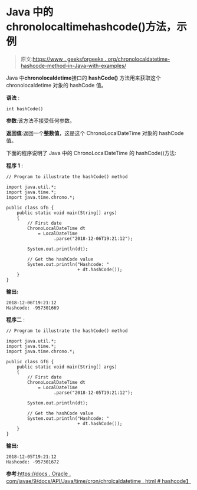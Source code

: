 # Java 中的 chronolocaltimehashcode()方法，示例

> 原文:[https://www . geeksforgeeks . org/chronolocaldatetime-hashcode-method-in-Java-with-examples/](https://www.geeksforgeeks.org/chronolocaldatetime-hashcode-method-in-java-with-examples/)

Java 中**chronolocaldetime**接口的 **hashCode()** 方法用来获取这个 chronolocaldetime 对象的 hashCode 值。

**语法** :

```
int hashCode()

```

**参数**:该方法不接受任何参数。

**返回值**:返回一个**整数值**，这是这个 ChronoLocalDateTime 对象的 hashCode 值。

下面的程序说明了 Java 中的 ChronoLocalDateTime 的 hashCode()方法:

**程序 1** :

```
// Program to illustrate the hashCode() method

import java.util.*;
import java.time.*;
import java.time.chrono.*;

public class GfG {
    public static void main(String[] args)
    {
        // First date
        ChronoLocalDateTime dt
            = LocalDateTime
                  .parse("2018-12-06T19:21:12");

        System.out.println(dt);

        // Get the hashCode value
        System.out.println("Hashcode: "
                           + dt.hashCode());
    }
}
```

**输出:**

```
2018-12-06T19:21:12
Hashcode: -957301669

```

**程序二** :

```
// Program to illustrate the hashCode() method

import java.util.*;
import java.time.*;
import java.time.chrono.*;

public class GfG {
    public static void main(String[] args)
    {
        // First date
        ChronoLocalDateTime dt
            = LocalDateTime
                  .parse("2018-12-05T19:21:12");

        System.out.println(dt);

        // Get the hashCode value
        System.out.println("Hashcode: "
                           + dt.hashCode());
    }
}
```

**输出:**

```
2018-12-05T19:21:12
Hashcode: -957301672

```

**参考**:[https://docs . Oracle . com/javae/9/docs/API/Java/time/cron/chrolcaldatetime . html # hashcode】](https://docs.oracle.com/javase/9/docs/api/java/time/chrono/ChronoLocalDateTime.html#hashCode--)